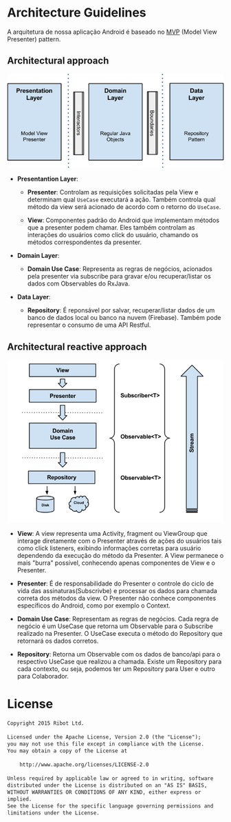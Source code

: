 # Architecture Guidelines

A arquitetura de nossa aplicação Android é baseado no [MVP](https://en.wikipedia.org/wiki/Model%E2%80%93view%E2%80%93presenter) (Model View Presenter) pattern.

## Architectural approach
![](clean_architecture_layers.png)

* __Presentantion Layer__:
	- __Presenter__: Controlam as requisições solicitadas pela View e determinam qual `UseCase` executará a ação. Também controla qual método da view será acionado de acordo com o retorno do `UseCase`.

	- __View__:  Componentes padrão do Android que implementam métodos que a presenter podem chamar. Eles também controlam as interações do usuários como click do usuário, chamando os métodos correspondentes da presenter.
	
* __Domain Layer__:
	- __Domain Use Case__: Representa as regras de negócios, acionados pela presenter via subscribe para gravar e/ou recuperar/listar os dados com Observables do RxJava.
	
* __Data Layer__:
	- __Repository__: É reponsável por salvar, recuperar/listar dados de um banco de dados local ou banco na nuvem (Firebase). Também pode representar o consumo de uma API Restful.

## Architectural reactive approach

![](architecture_diagram.png)

* __View__: A view representa uma Activity, fragment ou ViewGroup que interage diretamente com o Presenter através de ações do usuários tais como click listeners, exibindo informações corretas para usuário dependendo da execução do método da Presenter. A View permanece o mais "burra" possível, conhecendo apenas componentes de View e o Presenter.

* __Presenter__: É de responsabilidade do Presenter o controle do ciclo de vida das assinaturas(Subscrivbe) e processar os dados para chamada correta dos métodos da view. O Presenter não conhece componentes específicos do Android, como por exemplo o Context.

* __Domain Use Case__: Representam as regras de negócios. Cada regra de negócio é um UseCase que retorna um Observable para o Subscribe realizado na Presenter. O UseCase executa o método do Repository que retornará os dados corretos.

* __Repository__: Retorna um Observable com os dados de banco/api para o respectivo UseCase que realizou a chamada. Existe um Repository para cada contexto, ou seja, podemos ter um Repository para User e outro para Colaborador.

# License

```
Copyright 2015 Ribot Ltd.

Licensed under the Apache License, Version 2.0 (the "License");
you may not use this file except in compliance with the License.
You may obtain a copy of the License at

    http://www.apache.org/licenses/LICENSE-2.0

Unless required by applicable law or agreed to in writing, software
distributed under the License is distributed on an "AS IS" BASIS,
WITHOUT WARRANTIES OR CONDITIONS OF ANY KIND, either express or implied.
See the License for the specific language governing permissions and
limitations under the License.
```
